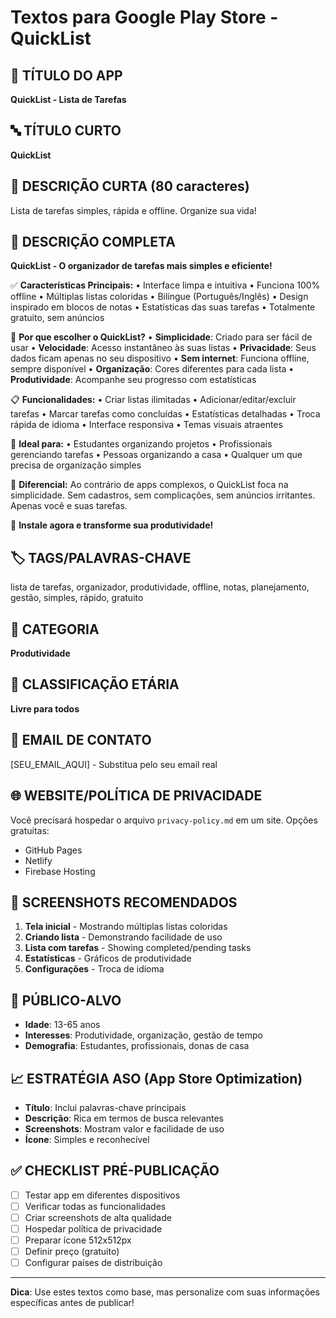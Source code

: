 
# Textos para Google Play Store - QuickList

## 📱 TÍTULO DO APP
**QuickList - Lista de Tarefas**

## 🔤 TÍTULO CURTO
**QuickList**

## 📝 DESCRIÇÃO CURTA (80 caracteres)
Lista de tarefas simples, rápida e offline. Organize sua vida!

## 📄 DESCRIÇÃO COMPLETA

**QuickList - O organizador de tarefas mais simples e eficiente!**

✅ **Características Principais:**
• Interface limpa e intuitiva
• Funciona 100% offline
• Múltiplas listas coloridas
• Bilíngue (Português/Inglês)
• Design inspirado em blocos de notas
• Estatísticas das suas tarefas
• Totalmente gratuito, sem anúncios

🚀 **Por que escolher o QuickList?**
• **Simplicidade**: Criado para ser fácil de usar
• **Velocidade**: Acesso instantâneo às suas listas
• **Privacidade**: Seus dados ficam apenas no seu dispositivo
• **Sem internet**: Funciona offline, sempre disponível
• **Organização**: Cores diferentes para cada lista
• **Produtividade**: Acompanhe seu progresso com estatísticas

📋 **Funcionalidades:**
• Criar listas ilimitadas
• Adicionar/editar/excluir tarefas
• Marcar tarefas como concluídas
• Estatísticas detalhadas
• Troca rápida de idioma
• Interface responsiva
• Temas visuais atraentes

🎯 **Ideal para:**
• Estudantes organizando projetos
• Profissionais gerenciando tarefas
• Pessoas organizando a casa
• Qualquer um que precisa de organização simples

💫 **Diferencial:**
Ao contrário de apps complexos, o QuickList foca na simplicidade. Sem cadastros, sem complicações, sem anúncios irritantes. Apenas você e suas tarefas.

📲 **Instale agora e transforme sua produtividade!**

## 🏷️ TAGS/PALAVRAS-CHAVE
lista de tarefas, organizador, produtividade, offline, notas, planejamento, gestão, simples, rápido, gratuito

## 🎨 CATEGORIA
**Produtividade**

## 🔞 CLASSIFICAÇÃO ETÁRIA
**Livre para todos**

## 📧 EMAIL DE CONTATO
[SEU_EMAIL_AQUI] - Substitua pelo seu email real

## 🌐 WEBSITE/POLÍTICA DE PRIVACIDADE
Você precisará hospedar o arquivo `privacy-policy.md` em um site. Opções gratuitas:
- GitHub Pages
- Netlify
- Firebase Hosting

## 📱 SCREENSHOTS RECOMENDADOS
1. **Tela inicial** - Mostrando múltiplas listas coloridas
2. **Criando lista** - Demonstrando facilidade de uso
3. **Lista com tarefas** - Showing completed/pending tasks
4. **Estatísticas** - Gráficos de produtividade
5. **Configurações** - Troca de idioma

## 🎯 PÚBLICO-ALVO
- **Idade**: 13-65 anos
- **Interesses**: Produtividade, organização, gestão de tempo
- **Demografia**: Estudantes, profissionais, donas de casa

## 📈 ESTRATÉGIA ASO (App Store Optimization)
- **Título**: Inclui palavras-chave principais
- **Descrição**: Rica em termos de busca relevantes
- **Screenshots**: Mostram valor e facilidade de uso
- **Ícone**: Simples e reconhecível

## ✅ CHECKLIST PRÉ-PUBLICAÇÃO
- [ ] Testar app em diferentes dispositivos
- [ ] Verificar todas as funcionalidades
- [ ] Criar screenshots de alta qualidade
- [ ] Hospedar política de privacidade
- [ ] Preparar ícone 512x512px
- [ ] Definir preço (gratuito)
- [ ] Configurar países de distribuição

---

**Dica**: Use estes textos como base, mas personalize com suas informações específicas antes de publicar!
